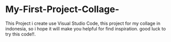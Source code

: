 # My-First-Project-Collage-
This Project i create use Visual Studio Code, this project for my collage in indonesia, so i hope it will make you helpful for find inspiration. good luck to try this code!!.
